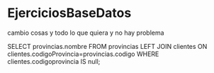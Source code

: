 # EjerciciosBaseDatos
cambio cosas y todo lo que quiera y no hay problema

SELECT provincias.nombre FROM provincias 
  LEFT JOIN clientes 
  ON clientes.codigoProvincia=provincias.codigo
  WHERE clientes.codigoprovincia IS null;